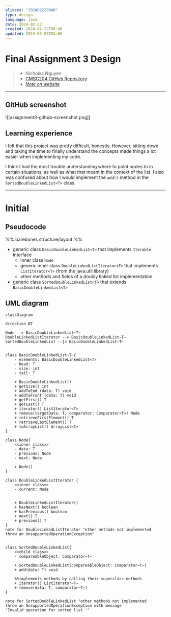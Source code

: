 ```yaml
---
aliases: "202402220048"
type: design
language: java
date: 2024-02-22
created: 2024-02-22T00:48
updated: 2024-03-03T03:06
---
```

# Final Assignment 3 Design
> - Nicholas Nguyen
> - [CMSC204 GitHub Repository](https://github.com/nick-nugat/cmsc204)
> - [*Note on website*](https://nick-nugat.github.io/coding-notes/project-designs/cmsc204/NguyenNicholas_Assignment3_Design/assignment3-design-initial)
___
## GitHub screenshot
![[assignment3-github-screenshot.png]]

## Learning experience
I felt that this project was pretty difficult, honestly. However, sitting down and taking the time to finally understand the concepts made things a lot easier when implementing my code.

I think I had the most trouble understanding where to point nodes to in certain situations, as well as what that meant in the context of the list. I also was confused about how I would implement the `add()` method in the `SortedDoubleLinkedList<T>` class.



___
# Initial
## Pseudocode
%% barebones structure/layout %%
- generic class `BasicDoubleLinkedList<T>` that implements `Iterable` interface
	- inner class `Node`
	- generic inner class `DoubleLinkedListIterator<T>` that implements `ListIterator<T>` (from the java.util library)
	- other methods and fields of a doubly linked list implementation
- generic class `SortedDoubleLinkedList<T>` that extends `BasicDoubleLinkedList<T>`

## UML diagram
```mermaid
classDiagram

direction BT

Node --> BasicDoubleLinkedList~T~
DoubleLinkedListIterator --> BasicDoubleLinkedList~T~
SortedDoubleLinkedList --|> BasicDoubleLinkedList~T~


class BasicDoubleLinkedList~T~{
    - elements: BasicDoubleLinkedList<T>
	- head: T
	- size: int
	- tail: T

	+ BasicDoubleLinkedList()
	+ getSize() int
	+ addToEnd (data: T) void
	+ addToFront (data: T) void
	+ getFirst() T
	+ getLast() T
	+ iterator() ListIterator<T>
	+ remove(targetData: T, comparator: Comparator<T>) Node
	+ retrieveFirstElement() T
	+ retrieveLastElement() T
	+ toArrayList() ArrayList<T>
}

class Node{
	<<inner class>>
	- data: T  
	- previous: Node  
	- next: Node
	
	+ Node()
}

class DoubleLinkedListIterator {
	<<inner class>>
	- current: Node


	+ DoubleLinkedListIterator()
	+ hasNext() boolean
	+ hasPrevious() boolean
	+ next() T
	+ previous() T
}
note for DoubleLinkedListIterator "other methods not implemented 
throw an UnsupportedOperationException"


class SortedDoubleLinkedList{
	<<child class>>
	- compareableObject: Comparator~T~

	+ SortedDoubleLinkedList(compareableObject: Comparator~T~)
	+ add(data: T) void
	
	%%implements methods by calling their superclass methods
	+ iterator() ListIterator~T~
	+ remove(data: T, comparator~T~)
}

note for SortedDoubleLinkedList "other methods not implemented 
throw an UnsupportedOperationException with message
'Invalid operation for sorted list.'"
```